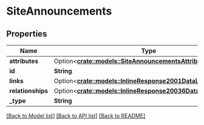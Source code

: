 # SiteAnnouncements

## Properties

Name | Type | Description | Notes
------------ | ------------- | ------------- | -------------
**attributes** | Option<[**crate::models::SiteAnnouncementsAttributes**](siteAnnouncementsAttributes.md)> |  | [optional]
**id** | **String** |  | 
**links** | Option<[**crate::models::InlineResponse2001DataLinks**](inline_response_200_1_data_links.md)> |  | [optional]
**relationships** | Option<[**crate::models::InlineResponse20036DataRelationships**](inline_response_200_36_data_relationships.md)> |  | [optional]
**_type** | **String** |  | 

[[Back to Model list]](../README.md#documentation-for-models) [[Back to API list]](../README.md#documentation-for-api-endpoints) [[Back to README]](../README.md)


